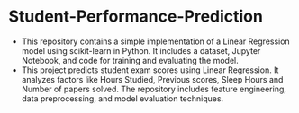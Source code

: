 # Student-Performance-Prediction
- This repository contains a simple implementation of a Linear Regression model using scikit-learn in Python. It includes a dataset, Jupyter Notebook, and code for training and evaluating the model.
- This project predicts student exam scores using Linear Regression. It analyzes factors like Hours Studied, Previous scores, Sleep Hours and Number of papers solved. The repository includes feature engineering, data preprocessing, and model evaluation techniques.
